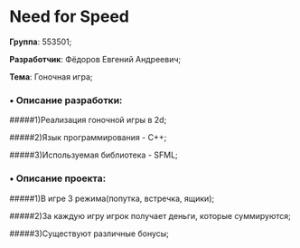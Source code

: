 ﻿# Need for Speed
**Группа**: 553501;

**Разработчик**: Фёдоров Евгений Андреевич;

**Тема**: Гоночная игра;

### • Описание разработки:
#####1)Реализация гоночной игры в 2d;

#####2)Язык программирования - С++;

#####3)Используемая библиотека - SFML;

### • Описание проекта:
#####1)В игре 3 режима(попутка, встречка, ящики);

#####2)За каждую игру игрок получает деньги, которые суммируются;

#####3)Существуют различные бонусы;
